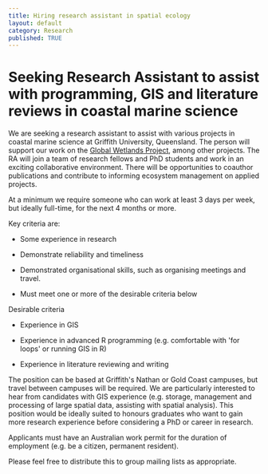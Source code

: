 ```yaml
---
title: Hiring research assistant in spatial ecology
layout: default
category: Research
published: TRUE
---
```


# Seeking Research Assistant to assist with programming, GIS and literature reviews in coastal marine science

We are seeking a research assistant to assist with various projects in coastal marine science at Griffith University, Queensland. The person will support our work on the [Global Wetlands Project](https://globalwetlandsproject.org/), among other projects. The RA will join a team of research fellows and PhD students and work in an exciting collaborative environment. There will be opportunities to coauthor publications and contribute to informing ecosystem management on applied projects.

At a minimum we require someone who can work at least 3 days per week, but ideally full-time, for the next 4 months or more.

Key criteria are:

- Some experience in research

- Demonstrate reliability and timeliness

- Demonstrated organisational skills, such as organising meetings and travel.

- Must meet one or more of the desirable criteria below


Desirable criteria

- Experience in GIS

- Experience in advanced R programming (e.g. comfortable with 'for loops' or running GIS in R)

- Experience in literature reviewing and writing


The position can be based at Griffith's Nathan or Gold Coast campuses, but travel between campuses will be required. We are particularly interested to hear from candidates with GIS experience (e.g. storage, management and processing of large spatial data, assisting with spatial analysis).
This position would be ideally suited to honours graduates who want to gain more research experience before considering a PhD or career in research.

Applicants must have an Australian work permit for the duration of employment (e.g. be a citizen, permanent resident).

Please feel free to distribute this to group mailing lists as appropriate.
